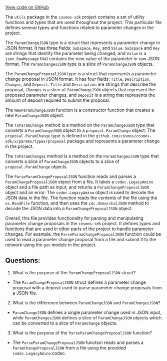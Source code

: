 [View code on GitHub](https://github.com/cosmos/cosmos-sdk.git/x/params/client/utils/utils.go)

The `utils` package in the `cosmos-sdk` project contains a set of utility functions and types that are used throughout the project. This particular file defines several types and functions related to parameter changes in the project.

The `ParamChangeJSON` type is a struct that represents a parameter change in JSON format. It has three fields: `Subspace`, `Key`, and `Value`. `Subspace` and `Key` are strings that identify the parameter being changed, and `Value` is a `json.RawMessage` that contains the new value of the parameter in raw JSON format. The `ParamChangesJSON` type is a slice of `ParamChangeJSON` objects.

The `ParamChangeProposalJSON` type is a struct that represents a parameter change proposal in JSON format. It has four fields: `Title`, `Description`, `Changes`, and `Deposit`. `Title` and `Description` are strings that describe the proposal, `Changes` is a slice of `ParamChangeJSON` objects that represent the proposed parameter changes, and `Deposit` is a string that represents the amount of deposit required to submit the proposal.

The `NewParamChangeJSON` function is a constructor function that creates a new `ParamChangeJSON` object.

The `ToParamChange` method is a method on the `ParamChangeJSON` type that converts a `ParamChangeJSON` object to a `proposal.ParamChange` object. The `proposal.ParamChange` type is defined in the `github.com/cosmos/cosmos-sdk/x/params/types/proposal` package and represents a parameter change in the project.

The `ToParamChanges` method is a method on the `ParamChangesJSON` type that converts a slice of `ParamChangeJSON` objects to a slice of `proposal.ParamChange` objects.

The `ParseParamChangeProposalJSON` function reads and parses a `ParamChangeProposalJSON` object from a file. It takes a `codec.LegacyAmino` object and a file path as input, and returns a `ParamChangeProposalJSON` object and an error. The `codec.LegacyAmino` object is used to decode the JSON data in the file. The function reads the contents of the file using the `os.ReadFile` function, and then uses the `cdc.UnmarshalJSON` method to decode the JSON data into a `ParamChangeProposalJSON` object.

Overall, this file provides functionality for parsing and manipulating parameter change proposals in the `cosmos-sdk` project. It defines types and functions that are used in other parts of the project to handle parameter changes. For example, the `ParseParamChangeProposalJSON` function could be used to read a parameter change proposal from a file and submit it to the network using the `gov` module in the project.
## Questions: 
 1. What is the purpose of the `ParamChangeProposalJSON` struct?
- The `ParamChangeProposalJSON` struct defines a parameter change proposal with a deposit used to parse parameter change proposals from a JSON file.

2. What is the difference between `ParamChangeJSON` and `ParamChangesJSON`?
- `ParamChangeJSON` defines a single parameter change used in JSON input, while `ParamChangesJSON` defines a slice of `ParamChangeJSON` objects which can be converted to a slice of `ParamChange` objects.

3. What is the purpose of the `ParseParamChangeProposalJSON` function?
- The `ParseParamChangeProposalJSON` function reads and parses a `ParamChangeProposalJSON` from a file using the provided `codec.LegacyAmino` codec.